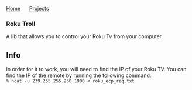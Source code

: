 <a href="https://michael-meade.github.io/" style='margin-right:20px'>Home</a>
<a href="https://michael-meade.github.io/Projects" style='margin-right:20px'>Projects</a>
### Roku Troll
A lib that allows you to control your Roku Tv from your computer. 

## Info 
In order for it to work, you will need to find the IP of your Roku TV. You can find the IP of the remote by running the following command.<br>
```% ncat -u 239.255.255.250 1900 < roku_ecp_req.txt```
